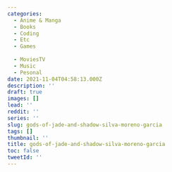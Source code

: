 ```yaml
---
categories:
  - Anime & Manga
  - Books
  - Coding
  - Etc
  - Games
  
  - MoviesTV
  - Music
  - Pesonal
date: 2021-11-04T04:58:13.000Z
description: ''
draft: true
images: []
lead: ''
reddit: ''
series: ''
slug: gods-of-jade-and-shadow-silva-moreno-garcia
tags: []
thumbnail: ''
title: gods-of-jade-and-shadow-silva-moreno-garcia
toc: false
tweetId: ''
---
```

